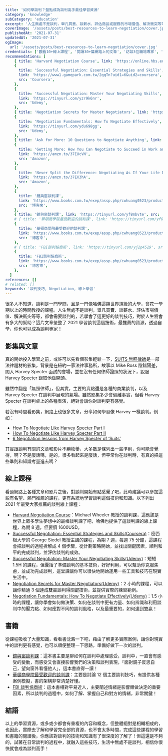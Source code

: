 ```yaml
---
title: '如何學談判？盤點成為談判高手最佳學習資源'
category: 'knowledge'
subCategory: 'education'
excerpt: '人生無處不是談判，舉凡買賣、談薪水、評估商品或服務的市場價值、解決衝突等等，都會需要談判的，若學會了這更好的談判方式，那人生將可以躍進多少？這片文章彙整了2021學習談判這個技術，最推薦的資源，透過自學，你也可以成為談判專家！'
coverImage: '/assets/posts/best-resources-to-learn-negotiation/cover.jpg'
publishedAt: '2021-07-31'
updatedAt: '2021-07-31'
ogImage:
  url: '/assets/posts/best-resources-to-learn-negotiation/cover.jpg'
credentials: ['觀看10+線上課程', '閱讀30+篇網路上的文章', '訪談3位職場專家', '閱讀5本相關書籍']
recommendations: [
    { title: 'Harvard Negotiation Course', link: 'https://online.hbs.edu/courses/negotiation/', src: 'Harvard' },
    {
      title: 'Successful Negotiation: Essential Strategies and Skills',
      link: 'https://www1.gamepark.com.tw/2qqTn?uid1=6&uid2=coursera',
      src: 'Coursera',
    },
    {
      title: 'Successful Negotiation: Master Your Negotiating Skills',
      link: 'https://tinyurl.com/yzr9k6nr',
      src: 'Udemy',
    },
    { title: 'Negotiation Secrets for Master Negotiators', link: 'https://tinyurl.com/ygl3k6q6', src: 'Udemy' },
    {
      title: 'Negotiation Fundamentals: How To Negotiate Effectively',
      link: 'https://tinyurl.com/ydu698gg',
      src: 'Udemy',
    },
    { title: 'Ask for More: 10 Questions to Negotiate Anything', link: 'https://amzn.to/3g0SsLc', src: 'Amazon' },
    {
      title: 'Getting More: How You Can Negotiate to Succeed in Work and Life',
      link: 'https://amzn.to/37EUcVN',
      src: 'Amazon',
    },
    {
      title: 'Never Split the Difference: Negotiating As If Your Life Depended On It',
      link: 'https://amzn.to/37EX3hA',
      src: 'Amazon',
    },
    {
      title: '鏡與窗談判課',
      link: 'https://www.books.com.tw/exep/assp.php/cwhuang0523/products/0010873973?sloc=main&utm_source=cwhuang0523&utm_medium=ap-books&utm_content=recommend&utm_campaign=ap-202108',
      src: '博客來',
    },
    { title: '鏡與窗談判課', link: 'https://tinyurl.com/yf8mbvte', src: '金石堂' },
    # { title: '華頓商學院最受歡迎的談判課', link: 'https://tinyurl.com/yf8mbvte', src: '金石堂' },
    {
      title: '華頓商學院最受歡迎的談判課',
      link: 'https://www.books.com.tw/exep/assp.php/cwhuang0523/products/0010773987?utm_source=cwhuang0523&utm_medium=ap-books&utm_content=recommend&utm_campaign=ap-202108',
      src: '博客來',
    },
    # { title: 'FBI談判協商術', link: 'https://tinyurl.com/yj2p4529', src: '金石堂' },
    {
      title: 'FBI談判協商術',
      link: 'https://www.books.com.tw/exep/assp.php/cwhuang0523/products/0010725672?utm_source=cwhuang0523&utm_medium=ap-books&utm_content=recommend&utm_campaign=ap-202108',
      src: '博客來',
    },
  ]
references: []
# related: []
keywords: '談判技巧, Negotiation, 線上學習'
---
```


很多人不知道，談判是一門學問，且是一門像哈佛這類世界頂級的大學，會花一學期以上的時間教授的課程。人生無處不是談判，舉凡買賣、談薪水、評估市場價值、解決衝突等等，都會需要談判的，若學會了這更好的談判技巧，對於人生將會有多大的幫助？這片文章彙整了 2021 學習談判這個技術，最推薦的資源，透過自學，你也可以成為談判專家！

## 影集與文章

真的開始投入學習之前，或許可以先看個影集輕鬆一下，[SUITS 無照律師](https://www.imdb.com/title/tt1632701/)是一部法律題材的影集，背景是在紐約一家法律事務所，故事以 Mike Ross 陰錯陽差，闖入 Harvey Specter 面試的會場，並在沒有任何律師證照的狀況下，說服 Harvey Specter 錄取他做開頭。

雖然中翻是「無照律師」，但其實，主要的賣點還是各種的商業談判，以及 Harvey Specter 在談判中展現的氣場。雖然影集多少會偏離事實，但看 Harvey Specter 在談判桌上的各種表演，絕對會讓你對談判更有感覺。

若沒有時間看影集，網路上也很多文章，分享如何學習像 Harvey 一樣談判。例如：

- [How To Negotiate Like Harvey Specter Part I](https://www.linkedin.com/pulse/20140814142934-347559225-how-to-negotiate-like-harvey-specter/)
- [How To Negotiate Like Harvey Specter Part II](https://www.linkedin.com/pulse/20141204130253-347559225-how-to-negotiate-like-harvey-specter-part-ii/)
- [6 Negotiation lessons from Harvey Specter of ‘Suits’](https://www.scotwork.com.au/negotiation-blog/2018/6-negotiation-lessons-from-harvey-spectre-of-suits/)

其實跟談判有關的文章和影片不勝枚舉，大多數是條列出一些準則，你可能會覺得，啊？不是廢話嗎，是的，很多看起來是廢話，但平常你在談判時，有真的把這些準則和知識考量進去嗎？

## 線上課程

看過網路上各種文章和影片之後，對談判開始有點感覺了吧，此時建議可以參加這些有名望、熱門推薦的課程，更有系統地學習談判這個技術和知識。以下列出 2021 年最受大家推薦的談判線上課程：

- [Harvard Negotiation Course](https://online.hbs.edu/courses/negotiation/)：Michael Wheeler 教授的談判課，這應該是世界上眾多學生夢想中的最棒談判課了吧，哈佛也提供了這談判課的線上課程，為期 8 週，但要價 1600USD。
- [Successful Negotiation: Essential Strategies and Skills(Coursera)](https://www1.gamepark.com.tw/2qqTn?uid1=6&uid2=coursera)：密西根大學的 George Siedel 教授主講的課程，為期 7 週，每週 75 分鐘，這課程會把談判的過程拆解成 4 個步驟，從計劃策略開始，並找出關鍵因素，順利和平的完成談判，並評估談判的成效。
- [Successful Negotiation: Master Your Negotiating Skills(Udemy)](https://tinyurl.com/yzr9k6nr)：短短 1.5H 的課程，但囊括了準備談判的基本技術，好好利用，可以幫助你克服焦慮，並成功完成談判，這堂課讓你可以很快地開始運用一些工具和技巧在現實生活中。
- [Negotiation Secrets for Master Negotiators(Udemy)](https://tinyurl.com/ygl3k6q6)：2 小時的課程，可以讓你精通 3 個達成雙贏談判得關鍵技術，並提供實際的練習範例。
- [Negotiation Fundamentals: How To Negotiate Effectively(Udemy)](https://tinyurl.com/ydu698gg)：1.5 小時的課程，讓你學會如何做決策、如何在談判中更有力量、如何辨識和利用談判中的壓力點、如何應對不同的談判風格，以及最重要的，如何達到雙贏！

## 書籍

從課程吸收了大量知識，看看書沈澱一下吧，藉由了解更多實際案例，讓你對現實中的談判更有感覺，也可以順便整理一下思路，準備好做下一次的談判。

- [鏡與窗談判課](https://www.books.com.tw/exep/assp.php/cwhuang0523/products/0010873973?sloc=main&utm_source=cwhuang0523&utm_medium=ap-books&utm_content=recommend&utm_campaign=ap-202108)：這本書主要是聊如何在談判中處理感受，談判中，一直會有感受的變動，而感受又會直接影響我們的決策和談判表現，「面對鏡子反思自己，望向窗外看懂他人」，這本書直得一讀！
- [華頓商學院最受歡迎的談判課](https://www.books.com.tw/exep/assp.php/cwhuang0523/products/0010773987?utm_source=cwhuang0523&utm_medium=ap-books&utm_content=recommend&utm_campaign=ap-202108)：主要是討論 12 個主要談判技巧，有提供各種案例模擬，書的架構非常清楚好懂。
- [FBI 談判協商術](https://www.books.com.tw/exep/assp.php/cwhuang0523/products/0010725672?utm_source=cwhuang0523&utm_medium=ap-books&utm_content=recommend&utm_campaign=ap-202108)：這本書相對平易近人，主要闡述情緒是影響類做決定的重要因素，所以談判的過程中，如何了解、掌握自己和對方的情緒，非常關鍵！

## 結語

以上的學習資源，或多或少都會有重複的內容和概念，但整體絕對是相輔相成的，也因此，實際去了解和學習完全部的資源，也不會太多時間，完成這些課程的學習和書籍的閱讀後，你應該對談判的技術和知識有了很深度的了解了！但這還是不夠的，試著在日常談判的過程中，就融入這些技巧，生活中無處不是談判，相信你很快就會成為談判高手！
